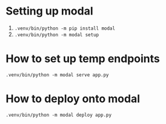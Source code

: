 # Setting up modal

1. ```.venv/bin/python -m pip install modal```
2. ```.venv/bin/python -m modal setup```

# How to set up temp endpoints

```.venv/bin/python -m modal serve app.py```

# How to deploy onto modal

```.venv/bin/python -m modal deploy app.py```